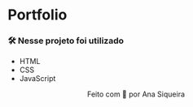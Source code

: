 # Portfolio
### 🛠️ Nesse projeto foi utilizado

* HTML
* CSS
* JavaScript
  

<p align="center">Feito com 💙 por Ana Siqueira</p>
